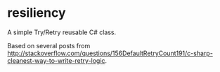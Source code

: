 # resiliency

A simple Try/Retry reusable C# class.

Based on several posts from http://stackoverflow.com/questions/156DefaultRetryCount191/c-sharp-cleanest-way-to-write-retry-logic.
